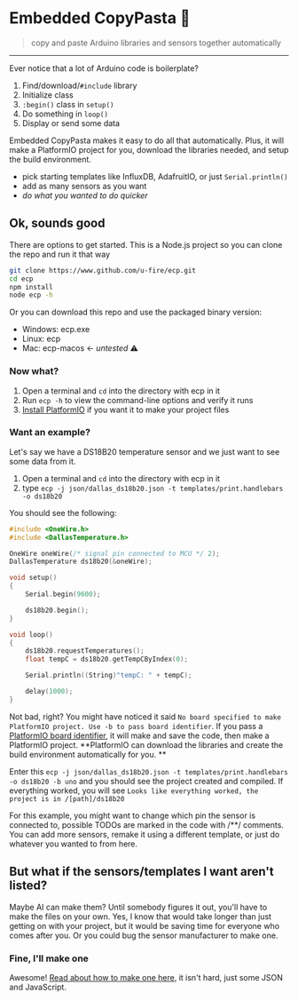 # Embedded CopyPasta 🍝
>copy and paste Arduino libraries and sensors together automatically
---

Ever notice that a lot of Arduino code is boilerplate? 

1. Find/download/`#include` library
2. Initialize class
3. `:begin()` class in `setup()`
4. Do something in `loop()`
5. Display or send some data

Embedded CopyPasta makes it easy to do all that automatically. Plus, it will make a PlatformIO project for you, download the libraries needed, and setup the build environment. 
* pick starting templates like InfluxDB, AdafruitIO, or just `Serial.println()`
* add as many sensors as you want
* *do what you wanted to do quicker*

## Ok, sounds good
There are options to get started. This is a Node.js project so you can clone the repo and run it that way
```bash
git clone https://www.github.com/u-fire/ecp.git
cd ecp
npm install
node ecp -h
```

Or you can download this repo and use the packaged binary version:
* Windows: ecp.exe
* Linux: ecp
* Mac: ecp-macos <- *untested* ⚠️ 

### Now what?
1. Open a terminal and `cd` into the directory with ecp in it
2. Run `ecp -h` to view the command-line options and verify it runs
3. [Install PlatformIO](https://docs.platformio.org/en/latest/core/installation/index.html) if you want it to make your project files

### Want an example?
Let's say we have a DS18B20 temperature sensor and we just want to see some data from it.

1. Open a terminal and `cd` into the directory with ecp in it
2. type `ecp -j json/dallas_ds18b20.json -t templates/print.handlebars -o ds18b20`

You should see the following:

```cpp
#include <OneWire.h>
#include <DallasTemperature.h>

OneWire oneWire(/* signal pin connected to MCU */ 2);
DallasTemperature ds18b20(&oneWire);

void setup()
{
    Serial.begin(9600);

    ds18b20.begin();
}

void loop()
{
    ds18b20.requestTemperatures();
    float tempC = ds18b20.getTempCByIndex(0);

    Serial.println((String)"tempC: " + tempC);

    delay(1000);
}
```

Not bad, right? You might have noticed it said `No board specified to make PlatformIO project. Use -b to pass board identifier`. If you pass a [PlatformIO board identifier](https://docs.platformio.org/en/latest/boards/index.html), it will make and save the code, then make a PlatformIO project. **PlatformIO can download the libraries and create the build environment automatically for you. **

Enter this `ecp -j json/dallas_ds18b20.json -t templates/print.handlebars -o ds18b20 -b uno` and you should see the project created and compiled. If everything worked, you will see `Looks like everything worked, the project is in /[path]/ds18b20`

For this example, you might want to change which pin the sensor is connected to, possible TODOs are marked in the code with /**/ comments. You can add more sensors, remake it using a different template, or just do whatever you wanted to from here. 

## But what if the sensors/templates I want aren't listed?
Maybe AI can make them? Until somebody figures it out, you'll have to make the files on your own. Yes, I know that would take longer than just getting on with your project, but it would be saving time for everyone who comes after you. Or you could bug the sensor manufacturer to make one. 

### Fine, I'll make one
Awesome! [Read about how to make one here](HOWTO.md), it isn't hard, just some JSON and JavaScript. 







